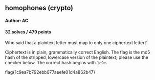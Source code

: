 ## homophones (crypto)
#### Author: AC
#### 32 solves / 479 points

Who said that a plaintext letter must map to only one ciphertext letter?

Ciphertext is in plain, grammatically correct English. The flag is the md5 hash of the stripped, lowercase version of the plaintext; please use the checker below. The correct hash begins with `1c9e`.

flag{1c9ea7b792ebb677aeefe01d4a862b47}
